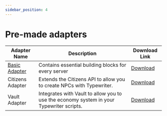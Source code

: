 ```yaml
---
sidebar_position: 4
---
```


# Pre-made adapters

| Adapter Name                   | Description                                                                              | Download Link                                                |
| ------------------------------ | ---------------------------------------------------------------------------------------- | ------------------------------------------------------------ |
| [Basic Adapter](basic-adapter) | Contains essential building blocks for every server                                      | [Download](https://github.com/gabber235/TypeWriter/releases) |
| Citizens Adapter               | Extends the Citizens API to allow you to create NPCs with Typewriter.                    | [Download](https://github.com/gabber235/TypeWriter/releases) |
| Vault Adapter                  | Integrates with Vault to allow you to use the economy system in your Typewriter scripts. | [Download](https://github.com/gabber235/TypeWriter/releases) |


